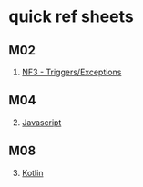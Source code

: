 # quick ref sheets

## M02
1. [NF3 - Triggers/Exceptions](./m02/NF3-triggers-exceptions.md)

## M04

2. [Javascript](./m04/javascript.md)

## M08

3. [Kotlin](./M08/Kotlin.md)
